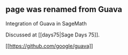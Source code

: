 ## page was renamed from Guava
Integration of Guava in SageMath

Discussed at [[days75|Sage Days 75]].

[[https://github.com/google/guava]]
